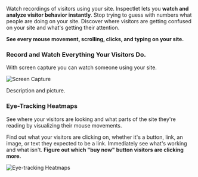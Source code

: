 Watch recordings of visitors using your site. Inspectlet lets you __watch and analyze visitor behavior instantly__. Stop trying to guess with numbers what people are doing on your site. Discover where visitors are getting confused on your site and what's getting their attention.

__See every mouse movement, scrolling, clicks, and typing on your site.__


### Record and Watch Everything Your Visitors Do.

With screen capture you can watch someone using your site.

![Screen Capture](/images/apps/inspectlet/screen-capture-image.png "Watch recordings of visitors using your site.")



Description and picture.

### Eye-Tracking Heatmaps

See where your visitors are looking and what parts of the site they're reading by visualizing their mouse movements.

Find out what your visitors are clicking on, whether it's a button, link, an image, or text they expected to be a link. Immediately see what's working and what isn't. __Figure out which "buy now" button visitors are clicking more.__



![Eye-tracking Heatmaps](/images/apps/inspectlet/heatmaps-eyetracking2.png "Eye-tracking heatmaps - Inspectlet")
